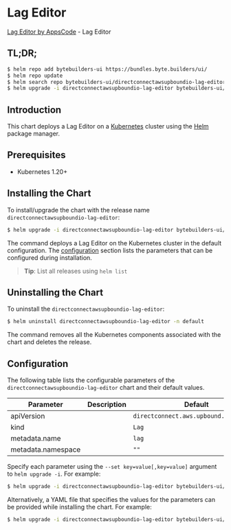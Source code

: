 # Lag Editor

[Lag Editor by AppsCode](https://byte.builders) - Lag Editor

## TL;DR;

```bash
$ helm repo add bytebuilders-ui https://bundles.byte.builders/ui/
$ helm repo update
$ helm search repo bytebuilders-ui/directconnectawsupboundio-lag-editor --version=v0.4.18
$ helm upgrade -i directconnectawsupboundio-lag-editor bytebuilders-ui/directconnectawsupboundio-lag-editor -n default --create-namespace --version=v0.4.18
```

## Introduction

This chart deploys a Lag Editor on a [Kubernetes](http://kubernetes.io) cluster using the [Helm](https://helm.sh) package manager.

## Prerequisites

- Kubernetes 1.20+

## Installing the Chart

To install/upgrade the chart with the release name `directconnectawsupboundio-lag-editor`:

```bash
$ helm upgrade -i directconnectawsupboundio-lag-editor bytebuilders-ui/directconnectawsupboundio-lag-editor -n default --create-namespace --version=v0.4.18
```

The command deploys a Lag Editor on the Kubernetes cluster in the default configuration. The [configuration](#configuration) section lists the parameters that can be configured during installation.

> **Tip**: List all releases using `helm list`

## Uninstalling the Chart

To uninstall the `directconnectawsupboundio-lag-editor`:

```bash
$ helm uninstall directconnectawsupboundio-lag-editor -n default
```

The command removes all the Kubernetes components associated with the chart and deletes the release.

## Configuration

The following table lists the configurable parameters of the `directconnectawsupboundio-lag-editor` chart and their default values.

|     Parameter      | Description |                      Default                      |
|--------------------|-------------|---------------------------------------------------|
| apiVersion         |             | <code>directconnect.aws.upbound.io/v1beta1</code> |
| kind               |             | <code>Lag</code>                                  |
| metadata.name      |             | <code>lag</code>                                  |
| metadata.namespace |             | <code>""</code>                                   |


Specify each parameter using the `--set key=value[,key=value]` argument to `helm upgrade -i`. For example:

```bash
$ helm upgrade -i directconnectawsupboundio-lag-editor bytebuilders-ui/directconnectawsupboundio-lag-editor -n default --create-namespace --version=v0.4.18 --set apiVersion=directconnect.aws.upbound.io/v1beta1
```

Alternatively, a YAML file that specifies the values for the parameters can be provided while
installing the chart. For example:

```bash
$ helm upgrade -i directconnectawsupboundio-lag-editor bytebuilders-ui/directconnectawsupboundio-lag-editor -n default --create-namespace --version=v0.4.18 --values values.yaml
```
